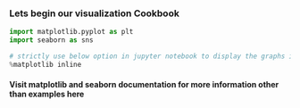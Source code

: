 ### Lets begin our visualization Cookbook

```Python
import matplotlib.pyplot as plt
import seaborn as sns

# strictly use below option in jupyter notebook to display the graphs inside the notebook internally.
%matplotlib inline 
```

#### Visit matplotlib and seaborn documentation for more information other than examples here